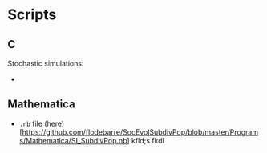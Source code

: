 # Scripts

## C
Stochastic simulations:

 -  
## Mathematica
 - `.nb` file (here)[https://github.com/flodebarre/SocEvolSubdivPop/blob/master/Programs/Mathematica/SI_SubdivPop.nb] 
kfld;s fkdl
